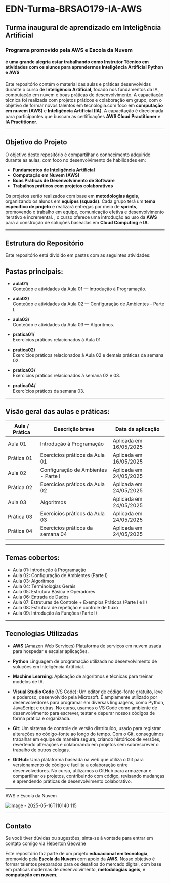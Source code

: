 # EDN-Turma-BRSAO179-IA-AWS

## Turma inaugural de aprendizado em Inteligência Artificial

### Programa promovido pela AWS e Escola da Nuvem 

#### é uma grande alegria estar trabalhando como Instrutor Técnico em atividades com os alunos para aprendermos **Inteligência Artificial** **Python** e **AWS**

Este repositório contém o material das aulas e práticas desenvolvidas durante o curso de **Inteligência Artificial**, focado nos fundamentos da IA, computação em nuvem e boas práticas de desenvolvimento. A capacitação técnica foi realizada com projetos práticos e colaboração em grupo, com o objetivo de formar novos talentos em tecnologia.com foco em **computação em nuvem (AWS)** e **Inteligência Artificial (IA)**. A capacitação é direcionada para participantes que buscam as certificações **AWS Cloud Practitioner** e **IA Practitioner**.

---

## Objetivo do Projeto

O objetivo deste repositório é compartilhar o conhecimento adquirido durante as aulas, com foco no desenvolvimento de habilidades em:

- **Fundamentos de Inteligência Artificial**  
- **Computação em Nuvem (AWS)**  
- **Boas Práticas de Desenvolvimento de Software**  
- **Trabalhos práticos com projetos colaborativos**

 Os projetos serão realizados com base em **metodologias ágeis**, organizando os alunos em **equipes (squads)**. Cada grupo terá um **tema específico de projeto** e realizará entregas por meio de **sprints**, promovendo o trabalho em equipe, comunicação efetiva e desenvolvimento iterativo e incremental. 
, o curso oferece uma introdução ao uso da **AWS** para a construção de soluções baseadas em **Cloud Computing** e **IA**.

---
## Estrutura do Repositório

Este repositório está dividido em pastas com as seguintes atividades:

## Pastas principais:

- **aula01/**  
  Conteúdo e atividades da Aula 01 — Introdução à Programação.

- **aula02/**  
  Conteúdo e atividades da Aula 02 — Configuração de Ambientes - Parte I.

- **aula03/**  
  Conteúdo e atividades da Aula 03 — Algoritmos.

- **pratica01/**  
  Exercícios práticos relacionados à Aula 01.

- **pratica02/**  
  Exercícios práticos relacionados à Aula 02 e demais práticas da semana 02.

- **pratica03/**  
  Exercícios práticos relacionados à semana 02 e 03.

- **pratica04/**  
  Exercícios práticos da semana 03.

---
## Visão geral das aulas e práticas:

| Aula / Prática | Descrição breve                             | Data da aplicação   |
|----------------|--------------------------------------------|---------------------|
| Aula 01        | Introdução à Programação                   | Aplicada em 16/05/2025 |
| Prática 01     | Exercícios práticos da Aula 01             | Aplicada em 16/05/2025 |
| Aula 02        | Configuração de Ambientes - Parte I         | Aplicada em 24/05/2025 |
| Prática 02     | Exercícios práticos da Aula 02             | Aplicada em 24/05/2025 |
| Aula 03        | Algoritmos                                 | Aplicada em 24/05/2025 |
| Prática 03     | Exercícios práticos da Aula 03             | Aplicada em 24/05/2025 |
| Prática 04     | Exercícios práticos da semana 04           | Aplicada em 24/05/2025 |

---
## Temas cobertos:

- Aula 01: Introdução à Programação  
- Aula 02: Configuração de Ambientes (Parte I)  
- Aula 03: Algoritmos  
- Aula 04: Terminologias Gerais  
- Aula 05: Estrutura Básica e Operadores  
- Aula 06: Entrada de Dados  
- Aula 07: Estruturas de Controle + Exemplos Práticos (Parte I e II)  
- Aula 08: Estrutura de repetição e controle de fluxo  
- Aula 09: Introdução às Funções (Parte I)  

---
## Tecnologias Utilizadas

- **AWS** (Amazon Web Services) Plataforma de serviços em nuvem usada para hospedar e escalar aplicações.
  
- **Python** Linguagem de programação utilizada no desenvolvimento de soluções em Inteligência Artificial.
  
- **Machine Learning**: Aplicação de algoritmos e técnicas para treinar modelos de IA.
  
- **Visual Studio Code** (VS Code): Um editor de código-fonte gratuito, leve e poderoso, desenvolvido pela Microsoft. É amplamente utilizado por desenvolvedores para programar em diversas linguagens, como Python, JavaScript e outras. No curso, usamos o VS Code como ambiente de desenvolvimento para escrever, testar e depurar nossos códigos de forma prática e organizada.
 
- **Git**: Um sistema de controle de versão distribuído, usado para registrar alterações no código-fonte ao longo do tempo. Com o Git, conseguimos trabalhar em equipe de maneira segura, criando históricos de versões, revertendo alterações e colaborando em projetos sem sobrescrever o trabalho de outros colegas.

- **GitHub**: Uma plataforma baseada na web que utiliza o Git para versionamento de código e facilita a colaboração entre desenvolvedores. No curso, utilizamos o GitHub para armazenar e compartilhar os projetos, contribuindo com código, revisando mudanças e aprendendo práticas de desenvolvimento colaborativo.
---
AWS e Escola da Nuvem

![image - 2025-05-16T110140 115](https://github.com/user-attachments/assets/4e3beceb-67fd-4d0b-8667-6a58f1e8cdfe)


---

## Contato

Se você tiver dúvidas ou sugestões, sinta-se à vontade para entrar em contato comigo via  [Heberton Geovane](https://www.linkedin.com/in/heberton-geovane/)


Este repositório faz parte de um projeto **educacional em tecnologia**, promovido pela **Escola da Nuvem** com apoio da **AWS**. Nosso objetivo é formar talentos preparados para os desafios do mercado digital, com base em práticas modernas de desenvolvimento, **metodologias ágeis**, e **computação em nuvem**.
